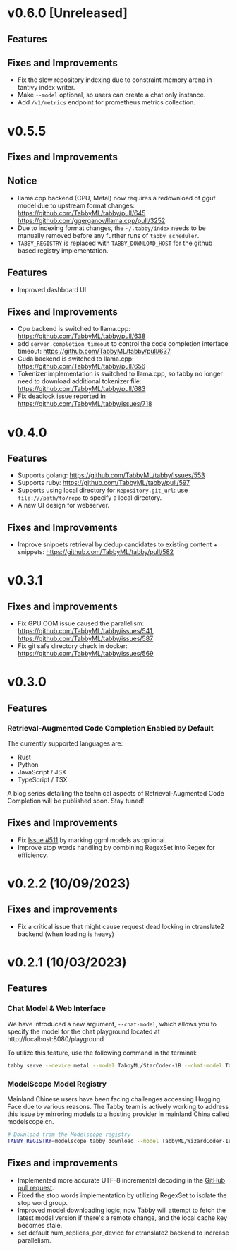 # v0.6.0 [Unreleased]

## Features

## Fixes and Improvements
* Fix the slow repository indexing due to constraint memory arena in tantivy index writer.
* Make `--model` optional, so users can create a chat only instance.
* Add `/v1/metrics` endpoint for prometheus metrics collection. 

# v0.5.5

## Fixes and Improvements

## Notice

* llama.cpp backend (CPU, Metal) now requires a redownload of gguf model due to upstream format changes: https://github.com/TabbyML/tabby/pull/645 https://github.com/ggerganov/llama.cpp/pull/3252
* Due to indexing format changes, the `~/.tabby/index` needs to be manually removed before any further runs of `tabby scheduler`.
* `TABBY_REGISTRY` is replaced with `TABBY_DOWNLOAD_HOST` for the github based registry implementation.

## Features

* Improved dashboard UI.

## Fixes and Improvements

* Cpu backend is switched to llama.cpp: https://github.com/TabbyML/tabby/pull/638
* add `server.completion_timeout` to control the code completion interface timeout: https://github.com/TabbyML/tabby/pull/637
* Cuda backend is switched to llama.cpp: https://github.com/TabbyML/tabby/pull/656
* Tokenizer implementation is switched to llama.cpp, so tabby no longer need to download additional tokenizer file: https://github.com/TabbyML/tabby/pull/683
* Fix deadlock issue reported in https://github.com/TabbyML/tabby/issues/718

# v0.4.0

## Features

* Supports golang: https://github.com/TabbyML/tabby/issues/553
* Supports ruby: https://github.com/TabbyML/tabby/pull/597
* Supports using local directory for `Repository.git_url`: use `file:///path/to/repo` to specify a local directory.
* A new UI design for webserver.

## Fixes and Improvements

* Improve snippets retrieval by dedup candidates to existing content + snippets: https://github.com/TabbyML/tabby/pull/582

# v0.3.1
## Fixes and improvements

* Fix GPU OOM issue caused the parallelism: https://github.com/TabbyML/tabby/issues/541, https://github.com/TabbyML/tabby/issues/587
* Fix git safe directory check in docker: https://github.com/TabbyML/tabby/issues/569

# v0.3.0

## Features
### Retrieval-Augmented Code Completion Enabled by Default

The currently supported languages are:

* Rust
* Python
* JavaScript / JSX
* TypeScript / TSX

A blog series detailing the technical aspects of Retrieval-Augmented Code Completion will be published soon. Stay tuned!

## Fixes and Improvements

* Fix [Issue #511](https://github.com/TabbyML/tabby/issues/511) by marking ggml models as optional.
* Improve stop words handling by combining RegexSet into Regex for efficiency.

# v0.2.2 (10/09/2023)
## Fixes and improvements

* Fix a critical issue that might cause request dead locking in ctranslate2 backend (when loading is heavy)

# v0.2.1 (10/03/2023)
## Features
### Chat Model & Web Interface

We have introduced a new argument, `--chat-model`, which allows you to specify the model for the chat playground located at http://localhost:8080/playground

To utilize this feature, use the following command in the terminal:

```bash
tabby serve --device metal --model TabbyML/StarCoder-1B --chat-model TabbyML/Mistral-7B
```

### ModelScope Model Registry

Mainland Chinese users have been facing challenges accessing Hugging Face due to various reasons. The Tabby team is actively working to address this issue by mirroring models to a hosting provider in mainland China called modelscope.cn.

```bash
# Download from the Modelscope registry
TABBY_REGISTRY=modelscope tabby download --model TabbyML/WizardCoder-1B
```

## Fixes and improvements

* Implemented more accurate UTF-8 incremental decoding in the [GitHub pull request](https://github.com/TabbyML/tabby/pull/491).
* Fixed the stop words implementation by utilizing RegexSet to isolate the stop word group.
* Improved model downloading logic; now Tabby will attempt to fetch the latest model version if there's a remote change, and the local cache key becomes stale.
* set default num_replicas_per_device for ctranslate2 backend to increase parallelism.
